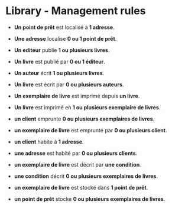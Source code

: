 Library - Management rules
============

- **Un point de prêt** est localisé à **1 adresse**.
- **Une adresse** localise **0 ou 1 point de prêt**.

- **Un editeur** publie **1 ou plusieurs livres**.
- **Un livre** est publié par **0 ou 1 éditeur**.

- **Un auteur** écrit **1 ou plusieurs livres**.
- **Un livre** est écrit par **0 ou plusieurs auteurs**.

- **Un exemplaire de livre** est imprimé depuis **un livre**.
- **Un livre** est imprimé en **1 ou plusieurs exemplaire de livres**.

- **un client** emprunte **0 ou plusieurs exemplaires de livres**.
- **un exemplaire de livre** est emprunté par **0 ou plusieurs client**.

- **un client** habite à **1 adresse**.
- **une adresse** est habité par **0 ou plusieurs clients**.

- **un exemplaire de livre** est décrit par **une condition**.
- **une condition** décrit **0 ou plusieurs exemplaires de livres**.

- **un exemplaire de livre** est stocké dans **1 point de prêt**.
- **un point de prêt** stocke **0 ou plusieurs exemplaires de livres**.
